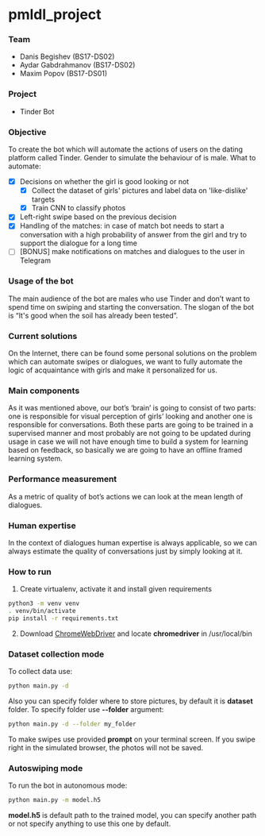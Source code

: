 # pmldl_project

### Team
 - Danis Begishev (BS17-DS02)
 - Aydar Gabdrahmanov (BS17-DS02)
 - Maxim Popov (BS17-DS01)
 
### Project
 - Tinder Bot
 
### Objective
To create the bot which will automate the actions of users on the dating platform called Tinder. Gender to simulate the behaviour of is male.
What to automate:
  - [x] Decisions on whether the girl is good looking or not
    - [x] Collect the dataset of girls' pictures and label data on 'like-dislike' targets
    - [x] Train CNN to classify photos
  - [x] Left-right swipe based on the previous decision
  - [x] Handling of the matches: in case of match bot needs to start a conversation with a high probability of answer from the girl and try to support the dialogue for a long time
  - [ ] [BONUS] make notifications on matches and dialogues to the user in Telegram
  
### Usage of the bot
The main audience of the bot are males who use Tinder and don’t want to spend time on swiping and starting the conversation. The slogan of the bot is
“It's good when the soil has already been tested”.

### Current solutions
On the Internet, there can be found some personal solutions on the problem which can automate swipes or dialogues, we want to fully automate the logic of acquaintance with girls and make it personalized for us.

### Main components
As it was mentioned above, our bot’s ‘brain’ is going to consist of two parts: one is responsible for visual perception of girls’ looking and another one is responsible for conversations. Both these parts are going to be trained in a supervised manner and most probably are not going to be updated during usage in case we will not have enough time to build a system for learning based on feedback, so basically we are going to have an offline framed learning system.

### Performance measurement
As a metric of quality of bot’s actions we can look at the mean length of dialogues.

### Human expertise
In the context of dialogues human expertise is always applicable, so we can always estimate the quality of conversations just by simply looking at it.

### How to run
1. Create virtualenv, activate it and install given requirements

```bash
python3 -m venv venv
. venv/bin/activate
pip install -r requirements.txt
```

2. Download [ChromeWebDriver](https://chromedriver.chromium.org/downloads) and locate **chromedriver** in /usr/local/bin

### Dataset collection mode
To collect data use:

```bash
python main.py -d
```

Also you can specify folder where to store pictures, by default it is <b>dataset</b> folder. To specify folder use <b>--folder</b> argument:

```bash
python main.py -d --folder my_folder
```

To make swipes use provided <b>prompt</b> on your terminal screen. If you swipe right in the simulated browser, the photos will not be saved.

### Autoswiping mode
To run the bot in autonomous mode:

```bash
python main.py -m model.h5
```

<b>model.h5</b> is default path to the trained model, you can specify another path or not specify anything to use this one by default.
